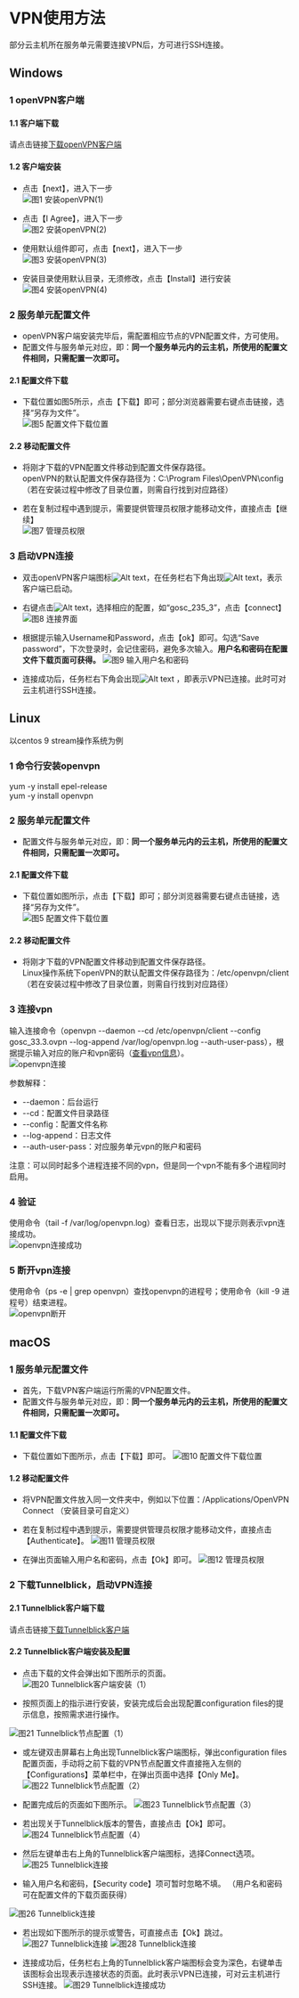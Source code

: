 # VPN使用方法  
部分云主机所在服务单元需要连接VPN后，方可进行SSH连接。  

## Windows  
### 1 openVPN客户端   
#### 1.1 客户端下载
请点击链接[下载openVPN客户端](https://obs.cstcloud.cn/share/obs/cstcloud/OpenVPN-2.5.4-I604-amd64.msi)

#### 1.2 客户端安装  
* 点击【next】，进入下一步  
![图1 安装openVPN(1)](./img/1-openVPN-1.jpg )

* 点击【I Agree】，进入下一步  
![图2 安装openVPN(2)](./img/1-openVPN-2.png)

* 使用默认组件即可，点击【next】，进入下一步  
![图3 安装openVPN(3)](./img/1-openVPN-3.jpg)

* 安装目录使用默认目录，无须修改，点击【Install】进行安装  
![图4 安装openVPN(4)](./img/1-openVPN-4.jpg)

### 2 服务单元配置文件

* openVPN客户端安装完毕后，需配置相应节点的VPN配置文件，方可使用。  
* 配置文件与服务单元对应，即：**同一个服务单元内的云主机，所使用的配置文件相同，只需配置一次即可。**  

####  2.1 配置文件下载   
* 下载位置如图5所示，点击【下载】即可；部分浏览器需要右键点击链接，选择“另存为文件”。  
![图5 配置文件下载位置](./img/2-configfiles.png)

#### 2.2 移动配置文件
* 将刚才下载的VPN配置文件移动到配置文件保存路径。   
  openVPN的默认配置文件保存路径为：C:\Program Files\OpenVPN\config（若在安装过程中修改了目录位置，则需自行找到对应路径）  

* 若在复制过程中遇到提示，需要提供管理员权限才能移动文件，直接点击【继续】  
![图7 管理员权限](./img/3-admin.jpg)  

### 3 启动VPN连接  

* 双击openVPN客户端图标![Alt text](./img/4-openVPN-icon.jpg)，在任务栏右下角出现![Alt text](./img/4-bottom-right-icon.jpg)，表示客户端已启动。

* 右键点击![Alt text](./img/4-bottom-right-icon.jpg)，选择相应的配置，如“gosc_235_3”，点击【connect】
![图8 连接界面](./img/4-connect.jpg)

* 根据提示输入Username和Password，点击【ok】即可。勾选“Save password”，下次登录时，会记住密码，避免多次输入。**用户名和密码在配置文件下载页面可获得。**
![图9 输入用户名和密码](./img/4-user-password.jpg)

* 连接成功后，任务栏右下角会出现![Alt text](./img/4-conn-success.png) ，即表示VPN已连接。此时可对云主机进行SSH连接。

## Linux
以centos 9 stream操作系统为例
### 1 命令行安装openvpn

yum -y install epel-release  
yum -y install openvpn

### 2 服务单元配置文件
 
* 配置文件与服务单元对应，即：**同一个服务单元内的云主机，所使用的配置文件相同，只需配置一次即可。**    

####  2.1 配置文件下载   
* 下载位置如图所示，点击【下载】即可；部分浏览器需要右键点击链接，选择“另存为文件”。  
![图5 配置文件下载位置](./img/2-configfiles.png)

#### 2.2 移动配置文件
* 将刚才下载的VPN配置文件移动到配置文件保存路径。   
  Linux操作系统下openVPN的默认配置文件保存路径为：/etc/openvpn/client（若在安装过程中修改了目录位置，则需自行找到对应路径） 

### 3 连接vpn
输入连接命令（openvpn --daemon --cd /etc/openvpn/client --config gosc_33.3.ovpn --log-append /var/log/openvpn.log --auth-user-pass），根据提示输入对应的账户和vpn密码（[查看vpn信息](https://service.cstcloud.cn/my/server/vpn)）。    
![openvpn连接](./img/8-1.png)

参数解释：  
* --daemon：后台运行
* --cd：配置文件目录路径
* --config：配置文件名称
* --log-append：日志文件
* --auth-user-pass：对应服务单元vpn的账户和密码

注意：可以同时起多个进程连接不同的vpn，但是同一个vpn不能有多个进程同时启用。  

### 4 验证  
使用命令（tail -f /var/log/openvpn.log）查看日志，出现以下提示则表示vpn连接成功。  
![openvpn连接成功](./img/8-2.png)

### 5 断开vpn连接
使用命令（ps -e | grep openvpn）查找openvpn的进程号；使用命令（kill -9 进程号）结束进程。  
![openvpn断开](./img/8-3.png)

## macOS
### 1 服务单元配置文件

* 首先，下载VPN客户端运行所需的VPN配置文件。  
* 配置文件与服务单元对应，即：**同一个服务单元内的云主机，所使用的配置文件相同，只需配置一次即可。**  

####  1.1 配置文件下载   
* 下载位置如下图所示，点击【下载】即可。 
![图10 配置文件下载位置](./img/2-configfiles.png)

#### 1.2 移动配置文件
* 将VPN配置文件放入同一文件夹中，例如以下位置：/Applications/OpenVPN Connect
（安装目录可自定义）

* 若在复制过程中遇到提示，需要提供管理员权限才能移动文件，直接点击【Authenticate】。
![图11 管理员权限](./img/6-2.jpg)

* 在弹出页面输入用户名和密码，点击【Ok】即可。
![图12 管理员权限](./img/6-3.jpg)


### 2 下载Tunnelblick，启动VPN连接 
#### 2.1 Tunnelblick客户端下载
请点击链接[下载Tunnelblick客户端](https://tunnelblick.net/release/Latest_Tunnelblick_Stable.dmg)

#### 2.2 Tunnelblick客户端安装及配置

* 点击下载的文件会弹出如下图所示的页面。
![图20 Tunnelblick客户端安装（1）](./img/7-1.jpg)

* 按照页面上的指示进行安装，安装完成后会出现配置configuration files的提示信息，按照需求进行操作。

![图21 Tunnelblick节点配置（1）](./img/7-2.jpg)

* 或左键双击屏幕右上角出现Tunnelblick客户端图标，弹出configuration files配置页面，手动将之前下载的VPN节点配置文件直接拖入左侧的【Configurations】菜单栏中，在弹出页面中选择【Only Me】。
![图22 Tunnelblick节点配置（2）](./img/7-3.jpg)

* 配置完成后的页面如下图所示。
![图23 Tunnelblick节点配置（3）](./img/7-4.jpg)

* 若出现关于Tunnelblick版本的警告，直接点击【Ok】即可。
![图24 Tunnelblick节点配置（4）](./img/7-5.jpg)

* 然后左键单击右上角的Tunnelblick客户端图标，选择Connect选项。
![图25 Tunnelblick连接](./img/7-6.jpg)

* 输入用户名和密码，【Security code】项可暂时忽略不填。
（用户名和密码可在配置文件的下载页面获得）

![图26 Tunnelblick连接](./img/7-7.jpg)

* 若出现如下图所示的提示或警告，可直接点击【Ok】跳过。
![图27 Tunnelblick连接](./img/7-8.jpg)
![图28 Tunnelblick连接](./img/7-9.jpg)

* 连接成功后，任务栏右上角的Tunnelblick客户端图标会变为深色，右键单击该图标会出现表示连接状态的页面。此时表示VPN已连接，可对云主机进行SSH连接。
![图29 Tunnelblick连接成功](./img/7-10.jpg)



